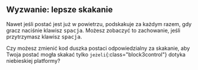 ## Wyzwanie: lepsze skakanie

Nawet jeśli postać jest już w powietrzu, podskakuje za każdym razem, gdy gracz naciśnie klawisz <kbd>spacja</kbd>. Możesz zobaczyć to zachowanie, jeśli przytrzymasz klawisz <kbd>spacja</kbd>.

Czy możesz zmienić kod duszka postaci odpowiedzialny za skakanie, aby Twoja postać mogła skakać tylko `jeżeli`{:class="block3control"} dotyka niebieskiej platformy?